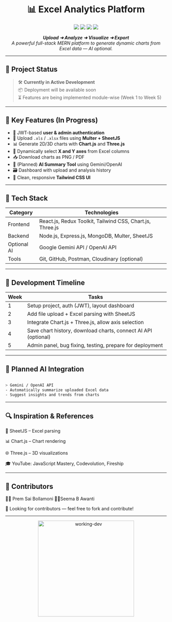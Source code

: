 <h1 align="center">📊 Excel Analytics Platform</h1>

<p align="center">
  <img src="https://img.shields.io/badge/Stack-MERN-00ff00?style=for-the-badge&logo=mongodb" />
  <img src="https://img.shields.io/badge/Charts-2D/3D-00bfff?style=for-the-badge&logo=chartdotjs" />
  <img src="https://img.shields.io/badge/Auth-JWT-green?style=for-the-badge&logo=jsonwebtokens" />
  <img src="https://img.shields.io/badge/Status-Development-orange?style=for-the-badge&logo=githubactions" />
</p>

<p align="center">
  <em><strong>Upload ➜ Analyze ➜ Visualize ➜ Export</strong></em><br>
  <em>A powerful full-stack MERN platform to generate dynamic charts from Excel data — AI optional.</em>
</p>

---

## 🚧 Project Status

> 🛠️ **Currently in Active Development**  
> 📦 Deployment will be available soon  
> ⏳ Features are being implemented module-wise (Week 1 to Week 5)

---

## 🎯 Key Features (In Progress)

- 🔐 JWT-based **user & admin authentication**
- 📁 Upload `.xls` / `.xlsx` files using **Multer + SheetJS**
- 📊 Generate 2D/3D charts with **Chart.js** and **Three.js**
- 📌 Dynamically select **X and Y axes** from Excel columns
- 📥 Download charts as PNG / PDF
- 🧠 (Planned) **AI Summary Tool** using Gemini/OpenAI
- 🗃️ Dashboard with upload and analysis history
- 🎨 Clean, responsive **Tailwind CSS UI**

---

## 🧪 Tech Stack

| Category        | Technologies                                      |
|-----------------|--------------------------------------------------|
| Frontend        | React.js, Redux Toolkit, Tailwind CSS, Chart.js, Three.js |
| Backend         | Node.js, Express.js, MongoDB, Multer, SheetJS    |
| Optional AI     | Google Gemini API / OpenAI API                   |
| Tools           | Git, GitHub, Postman, Cloudinary (optional)      |

---

## 📅 Development Timeline

| Week | Tasks                                                           |
|------|------------------------------------------------------------------|
| 1    | Setup project, auth (JWT), layout dashboard                     |
| 2    | Add file upload + Excel parsing with SheetJS                   |
| 3    | Integrate Chart.js + Three.js, allow axis selection             |
| 4    | Save chart history, download charts, connect AI API (optional) |
| 5    | Admin panel, bug fixing, testing, prepare for deployment        |

---

## 🧠 Planned AI Integration

```bash

> Gemini / OpenAI API
- Automatically summarize uploaded Excel data
- Suggest insights and trends from charts

```
---

## 🔍 Inspiration & References

📁 SheetJS – Excel parsing

📊 Chart.js – Chart rendering

🌐 Three.js – 3D visualizations

🎓 YouTube: JavaScript Mastery, Codevolution, Fireship

---

## 👥 Contributors

👨‍💻 Prem Sai Bollamoni
👩‍💻Seema B Awanti

🤝 Looking for contributors — feel free to fork and contribute!

 ---
 
<p align="center"> <img src="https://media.giphy.com/media/3ohzdIuqJoo8QdKlnW/giphy.gif" width="300" alt="working-dev" /> </p>
